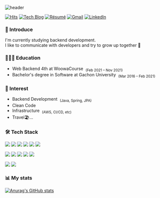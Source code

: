![header](https://capsule-render.vercel.app/api?type=waving&color=auto&height=110&section=header&text=Seongwon%20Oh&fontSize=60&fontAlign=26)

[![Hits](https://hits.seeyoufarm.com/api/count/incr/badge.svg?url=https%3A%2F%2Fgithub.com%2FSeongwon97&count_bg=%2379C83D&title_bg=%23555555&icon=&icon_color=%23E7E7E7&title=hits&edge_flat=false)](https://hits.seeyoufarm.com) 
[![Tech Blog](http://img.shields.io/badge/-Tech%20blog-black?style=flat-round&logo=github&link=https://seongwon.dev/)](https://seongwon.dev/) 
[![Résumé](https://img.shields.io/badge/Résumé-FF6900?style=flat-round&logo=Read-the-Docs&logoColor=white&link=https://classic-gladiolus-e79.notion.site/Resume-047d2f2fb4184cb0b659a967b579629d)](https://classic-gladiolus-e79.notion.site/Resume-047d2f2fb4184cb0b659a967b579629d)
[![Gmail](https://img.shields.io/badge/Gmail-d14836?style=flat-round&logo=Gmail&logoColor=white&link=mailto:seongwon.dev@gmail.com)](mailto:seongwon.dev@gmail.com)
[![LinkedIn](https://img.shields.io/badge/LinkedIn-0A66C2?style=flat-round&logo=LinkedIn&logoColor=white&link=https://www.linkedin.com/in/seongwon97/)](https://www.linkedin.com/in/seongwon97/)

### 🎤 Introduce

I'm currently studying backend development.<br>
I like to communicate with developers and try to grow up together 🌳


### 🧑🏻‍💻 Education
- Web Backend 4th at WoowaCourse &nbsp;<sub>(Feb 2021 – Nov 2021)</sub>
- Bachelor's degree in Software at Gachon University &nbsp;<sub>(Mar 2016 – Feb 2021)</sub>

### 🔮 Interest
- Backend Development &nbsp;<sub>(Java, Spring, JPA)</sub>
- Clean Code
- Infrastructure &nbsp;<sub>(AWS, CI/CD, etc)</sub>
- Travel🏖...

### 🛠 Tech Stack
<img src="https://img.shields.io/badge/Java-007396?style=flat&logo=Java&logoColor=white"/> <img src="https://img.shields.io/badge/Spring-6DB33F?style=flat&logo=Spring&logoColor=white"/> <img src="https://img.shields.io/badge/Spring Boot-6DB33F?style=flat&logo=SpringBoot&logoColor=white"/> <img src="https://img.shields.io/badge/Spring Data JPA-6DB33F?style=flat&logo=Spring Data JPA&logoColor=white"/> <img src="https://img.shields.io/badge/Querydsl-007396?style=flat&logo=Querydsl&logoColor=white"/> <img src="https://img.shields.io/badge/MySQL-4479A1?style=flat&logo=MySQL&logoColor=white"/> 

<img src="https://img.shields.io/badge/AWS-232F3E?style=flat&logo=AmazonAWS&logoColor=white"/> <img src="https://img.shields.io/badge/AWS EC2%20-%23FF9900.svg?&style=flat&logo=amazon-aws&logoColor=white"/> <img src="https://img.shields.io/badge/Jenkins-D24939.svg?&style=flat&logo=Jenkins&logoColor=white"/> <img src="https://img.shields.io/badge/Nginx-009639.svg?&style=flat&logo=Nginx&logoColor=white"/> <img src="https://img.shields.io/badge/Docker%20-2496ED.svg?&style=flat&logo=Docker&logoColor=white"/>

<img src="https://img.shields.io/badge/Git-F05032?style=flat&logo=Git&logoColor=white"/> <img src="https://img.shields.io/badge/GitHub-181717?style=flat&logo=GitHub&logoColor=white"/> 

 ### 📊 My stats
  
[![Anurag's GitHub stats](https://github-readme-stats.vercel.app/api?username=Seongwon97&hide=stars&count_private=true&show_icons=true&theme=buefy)](https://github.com/anuraghazra/github-readme-stats) 

